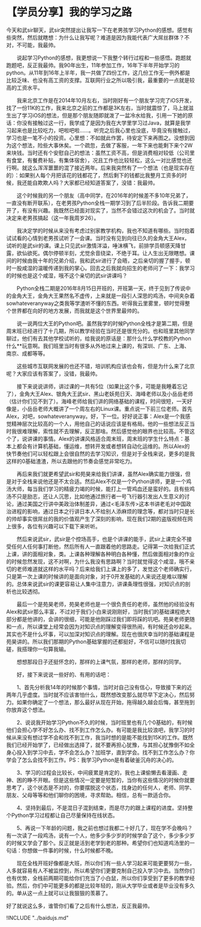 # 【学员分享】我的学习之路

今天和武sir聊天，武sir突然提出让我写一下在老男孩学习Python的感想。感觉有些突然，然后就瞎想：为什么让我写呢？难道是因为我能代表广大屌丝群体？不对，不可能，我最帅。

　　说起学习Python的感想，我更想说一下我整个转行过程和一些感悟。跑题就跑题吧，反正我最帅。我90年出生，11年参加工作，16年下半年开始学习的python。从11年到16年上半年，我一共做了四份工作，这几份工作无一例外都是比较乏味、也没有高工资的支撑。互联网行业之所以吸引我，最重要的一点就是较高的工资水平。

　　我来北京工作是在2014年10月左右，当时刚好有一个朋友学习完了iOS开发，找了一份11K的工作，我来北京之前的工作都是3K左右，当时就震惊了，马上就滋生出了学习iOS的想法，但是那个朋友随即就泼了一盆冷水给我，引用一下她的原话：你没有接触过这一行，我学成了是因为我在大学里学习过Java，就算是我学习起来也是比较吃力，吧啦吧啦……。听完之后我心里也没底，毕竟没有接触过，学习也是一笔不小的投资。心里想：不如就此作罢，待安定下来再图之。没想到因为这个想法，险些大事休矣。一个疏忽，去做了客服，一年下来也能剩下来个2W来块钱。当时还有个安慰自己的想法：虽然工资不高，但是消费相对较低（公司里有食堂，有餐费补贴，有集体宿舍），况且工作也比较轻松，这么一对比感觉也还行啊。就这么浑浑噩噩的混了接近两年。后来我突然有了一个想法（也是现实存在的）：如果别人每个月把该花的钱都花了，然后剩下的钱都比我整月工资多的时候，我还能自欺欺人吗？大家都已经知道答案了，没错：我最帅。

　　这个时候我的另一个朋友（高中同学，在2016年的时候差不多10年兄弟了，一直没有断开联系），在老男孩Python全栈一期学习到了后半阶段。告诉我二期要开了，有没有兴趣。我既然已经面对现实了，当然不会错过这次的机会了。当时就决定来老男孩搞起（这一年我周岁26）。

　　我决定学的时候从来没有考虑过别家教学机构，我也不知道有哪些。当时抱着试试看的心情到老男孩试听了一会课。当时没有见到向往已久的金角大王Alex，试听的是武sir的课。课上只见武sir激情洋溢，唾沫横飞，前排学员顿感天降甘露，欲仙欲死。偶尔停顿半刻，尤觉余音绕梁，不绝于耳。让人生出无限瞎想。课间的时候由我十年的兄弟介绍，我和武sir进行了会晤，之后亲切的握了握手，顿时一股咸湿的温暖传递到我的掌心。回去之后我就向招生的老师问了一下：我学习的时候也是这个咸湿，哦不这个亲切的武sir讲课吗？

　　Python全栈二期是2016年8月15日开班的，开班第一天，终于见到了传说中的金角大王，金角大王果然名不虚传，上来就是一段引人深思的鸡汤，中间夹杂着sowhateveranyway之类我等学渣听不懂的东西。听得我云里雾里，顿时觉得整个世界都在向好的地方发展，而我就是这个世界里最帅的。

　　说一说两位大王的Python吧。虽然我学的时候Python全栈才是第二期，但是周末班已经进行了十几期，所以教学经验在当时还是很充分的。也和班里其他同学聊过，他们有去其他学校试听的，给我说的原话是：那什么什么学校教的Python什么\*\*玩意啊。我们班里当时有很多从外地过来上课的，有深圳、广东、上海、南京、成都等等。

　　这些城市互联网发展的也还不错，培训机构应该也会有，但是为什么来了北京呢？大家应该有答案了，没错，我最帅。

　　接下来说说讲师，讲过课的一共有5位（如果比这个多，可能是我睡着忘记了），金角大王Alex、银角大王武sir、黑山老妖苑日天、海峰老师以及小岳岳老师（估计你们见不到了）。海峰老师给我们讲的网络基础的课程，时间很短，一天好像是，小岳岳老师大概讲了一个周左右的Linux课。重点说一下前三位老师。首先Alex，对吧，sowhateveranyway。好，下一位。好好说正事：Alex是一个我感觉精神层次比较高的一个人，用他自己的话说应该是有格局。他的一些想法反正当时我很难理解，索性就不去理解，反正那啥。然后感觉他的眼界也比较高。不管这个了，说讲课的事情。Alex的讲课风格适合周末班，周末班的学生什么特点：基本上都会有计算机基础，懂运维，想转开发或者想转自动化运维的。所以Alex的快节奏他们可以轻松跟上会很自然的去学习知识，但是对于全栈来说，更多的是我这样的0基础渣渣，所以去跟他的节奏会感觉非常吃力。

　　再后来我们就更希望武sir和苑昊来给我们讲课，虽然Alex确实能力很强，但是对于全栈来说他还是不太合适。然后Alex不仅是一个Python讲师，更是一个鸡汤大师，每当我们学习的精疲力竭的时候，能打上一管鸡血还是蛮好的。且有些鸡汤不只是励志，还让人沉思，比如他通过旅行者一号飞行器引发出人生意义的讨论，通过美国之行讲中美政治体制差异，通过&lt;毛泽东传&gt;这本书讲老毛对中国政治进程的影响，通过日本之行讲日本人不给别人添麻烦的理念等，都对当时只是长的帅却事实很屌丝的我的价值观产生了深刻的影响，现在我们2期的盗版视频在网上很多，各位有兴趣可以下载下来听听。

　　然后来说武sir，武sir是个控场高手，也是个讲课的能手，武sir上课完全不接受任何人任何事打断他，然后所有人一直跟着他的思路走。记得第一次给我们正式上课，讲的面相对象，类。上课各种理解各种明白各种懂，然后做面相对象的作业的时候忽然发现，这不对啊，为什么我没有思路啊？当时就觉得这个咸湿，哦不亲切的老师难道就这样的水平吗？后来给我们上课上的多了，发觉这个老师确实行，只是第一次上课的时候讲的是面向对象，对于0开发基础的人来说还是难以理解的。总体来说武sir的课更容易让人集中注意力，讲课条理性很强，对知识点的剖析也比较透彻。

　　最后一个是苑昊老师，苑昊老师也是一个很负责任的老师，虽然他的经验没有Alex和武sir那么丰富，不过对于我们小白来说刚刚好，当时我们的基础课程绝大部分都是他讲的，会讲的很细，可能是他刚踩过我们即将踩的坑吧。苑昊老师更随和一点，所以课堂上经常会因为对知识点的理解变得很热闹，有时候还会吵起来。其实也不是什么坏事，可以加深对知识点的理解。现在也很庆幸当时的基础课程是苑昊讲的。所以我们那期的Python基础掌握的还都挺好，不信可以随时找我切磋，我搭理你一句算我输。

　　想想那段日子还挺怀念的，那样的上课气氛，那样的老师，那样的同学。

　　好，接下来说说一些好的、有用的话吧：



　　1、首先分析我14年的时候那个事情，当时对自己没有信心，导致接下来的近两年几乎虚度。当时就不应该害怕什么，既然想改变那么就尽早下定决心，然后努力。如果你确定了一个想法，那么最好从现在开始，拖得越久越会后悔，甚至拖到你放弃这个想法。

　　2、说说我开始学习Python不久的时候，当时班里也有几个0基础的，有时候他们会担心学不好怎么办、找不到工作怎么办。有可能是我比较浪吧，我学习的时候从来没有想过学不会和找不到工作，我当时想的是能不能找到15K的工作。既然我们已经开始学了，已经做出选择了，就不要再担心犹豫，与其担心犹豫倒不如全身心投入到学习中去，学不会怎么办？加班学，直到学会。找不到工作怎么办？你学会了怎么会找不到工作。PS：我学习Python是有着破釜沉舟的决心的。

　　3、学习的过程会比较长，中间疲累是肯定的，我也上课偷懒去看漫画、走神、困的睁不开眼。但是这些情况一定要是短暂的，当你有这些情况的时候你就要思考了，这个状态是不对的，你要摆脱这个状态，找身边的任何人，老师、同学、朋友、父母等等和他们聊你的困境，寻求帮助。相信，总有一款适合你。

　　4、坚持到最后，不是混日子混到结束，而是尽力的跟上课程的进度。坚持整个Python学习过程都让自己尽量保持在线状态。

　　5、再说一下年龄的问题，我之前也想过我都二十好几了，现在学不会晚吗？有一次读了一段鸡汤，说有一个人，他多少多少岁的时候学会了这个，多少多少岁的时候又学会了那个。反正就是活到老学到老的那种。希望你们也知道鸡汤里的一句话：你想做一件事的时候，什么时候都不晚。

　　现在全栈开班好像都是大班，所以你们有一些人学习起来可能更要努力一些，人多就容易有人不被监控到，所以希望你们更要克制自己投入学习中去。当然你们也有优势，全栈前两期可能给你们充当了小白鼠，所以你们享受到了更多的教学经验。然后，你们中可能更多的都是比较年轻的，刚从大学毕业或者是毕业没有多久的。单从这一点上就可以让我狠狠的羡慕了。

好了就说这么多，谁管你们看了之后有什么想法，反正我最帅。

!INCLUDE "../baidujs.md"

